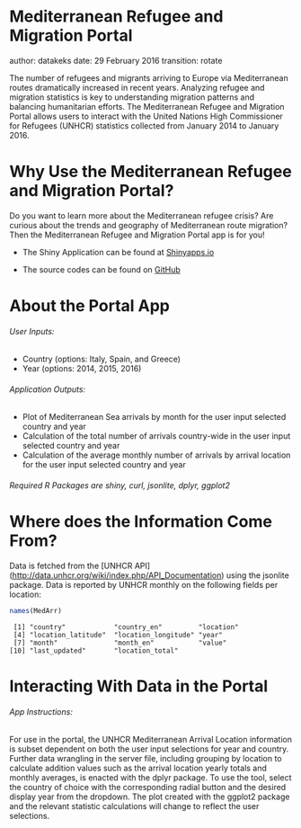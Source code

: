 Mediterranean Refugee and Migration Portal
========================================================
author: datakeks
date: 29 February 2016
transition: rotate

The number of refugees and migrants arriving to Europe via Mediterranean routes dramatically increased in recent years. Analyzing refugee and migration statistics is key to understanding migration patterns and balancing humanitarian efforts. The Mediterranean Refugee and Migration Portal allows users to interact with the United Nations High Commissioner for Refugees (UNHCR) statistics collected from January 2014 to January 2016.                             

Why Use the Mediterranean Refugee and Migration Portal?
========================================================
Do you want to learn more about the Mediterranean refugee crisis? Are curious about the trends and geography of Mediterranean route migration? Then the Mediterranean Refugee and Migration Portal app is for you!

* The Shiny Application can be found at [Shinyapps.io](https://datakeks.shinyapps.io/Mediterranean_Refugee_Migration_Portal)

* The source codes can be found on [GitHub](https://github.com/datakeks/DevelopingDataProducts)

About the Portal App
========================================================
###### User Inputs: 
- Country (options: Italy, Spain, and Greece)
- Year (options: 2014, 2015, 2016)

###### Application Outputs:
- Plot of Mediterranean Sea arrivals by month for the user input selected country and year
- Calculation of the total number of arrivals country-wide in the user input selected country and year
- Calculation of the average monthly number of arrivals by arrival location for the user input selected country and year

###### Required R Packages are shiny, curl, jsonlite, dplyr, ggplot2

Where does the Information Come From?
========================================================
Data is fetched from the [UNHCR API] (http://data.unhcr.org/wiki/index.php/API_Documentation) using the jsonlite package. Data is reported by UNHCR monthly on the following fields per location:



```r
names(MedArr)
```

```
 [1] "country"            "country_en"         "location"          
 [4] "location_latitude"  "location_longitude" "year"              
 [7] "month"              "month_en"           "value"             
[10] "last_updated"       "location_total"    
```

Interacting With Data in the Portal
========================================================
###### App Instructions:
For use in the portal, the UNHCR Mediterranean Arrival Location information is subset dependent on both the user input selections for year and country. Further data wrangling in the server file, including grouping by location to calculate addition values such as the arrival location yearly totals and monthly averages, is enacted with the dplyr package. To use the tool, select the country of choice with the corresponding radial button and the desired display year from the dropdown. The plot created with the ggplot2 package and the relevant statistic calculations will change to reflect the user selections. 

